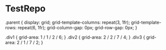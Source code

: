 # TestRepo

.parent {
display: grid;
grid-template-columns: repeat(3, 1fr);
grid-template-rows: repeat(6, 1fr);
grid-column-gap: 0px;
grid-row-gap: 0px;
}

.div1 { grid-area: 1 / 1 / 2 / 6; }
.div2 { grid-area: 2 / 2 / 7 / 4; }
.div3 { grid-area: 2 / 1 / 7 / 2; }

<html>
  <head>
    <style>
 
    </style>
</head>
  
  <body>
          <table>
           <thead>
              <tr>
                 <th>Header1</th>
                 <th>Header2</th>
                 <th>Header3</th>
              </tr>
           </thead>
           <tbody>
              <tr>
                 <td>data1</td>
                 <td>data2</td>
                 <td>data3</td>
              </tr>
              <tr>
                 <td>data11</td>
                 <td>data12</td>
                 <td>data13</td>
              </tr>
           </tbody>
        </table>
  </body>
</html>





